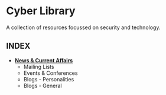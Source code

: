 # Cyber Library
A collection of resources focussed on security and technology.
<br/>

## INDEX
- [**News & Current Affairs**](https://github.com/Juliet-Whiskey/cyber-library/blob/main/resources/news.md)
  - Mailing Lists
  - Events & Conferences
  - Blogs - Personalities
  - Blogs - General
<br/>








